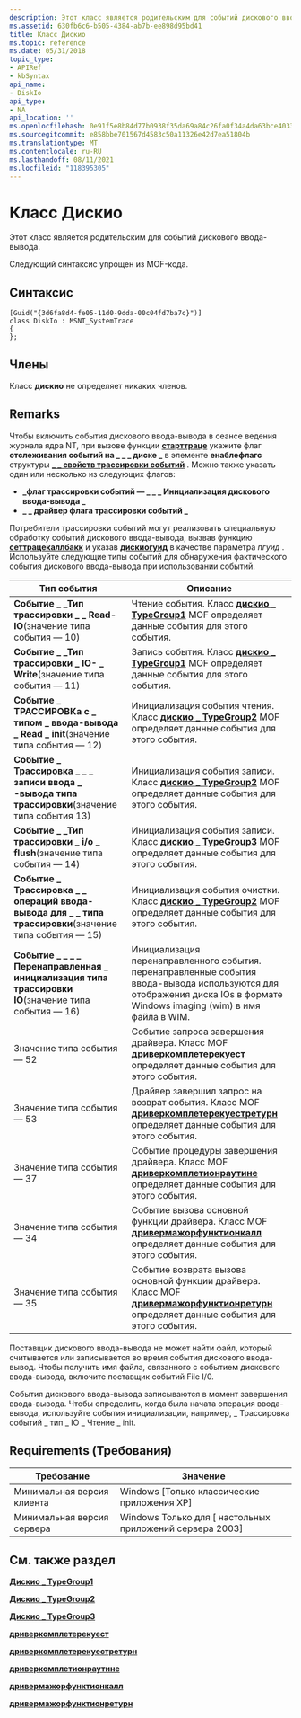 ```yaml
---
description: Этот класс является родительским для событий дискового ввода-вывода. Следующий синтаксис упрощен из MOF-кода.
ms.assetid: 630fb6c6-b505-4384-ab7b-ee898d95bd41
title: Класс Дискио
ms.topic: reference
ms.date: 05/31/2018
topic_type:
- APIRef
- kbSyntax
api_name:
- DiskIo
api_type:
- NA
api_location: ''
ms.openlocfilehash: 0e91f5e8b84d77b0938f35da69a84c26fa0f34a4da63bce40330484a29e19b5a
ms.sourcegitcommit: e858bbe701567d4583c50a11326e42d7ea51804b
ms.translationtype: MT
ms.contentlocale: ru-RU
ms.lasthandoff: 08/11/2021
ms.locfileid: "118395305"
---
```

# <a name="diskio-class"></a>Класс Дискио

Этот класс является родительским для событий дискового ввода-вывода.

Следующий синтаксис упрощен из MOF-кода.

## <a name="syntax"></a>Синтаксис

``` syntax
[Guid("{3d6fa8d4-fe05-11d0-9dda-00c04fd7ba7c}")]
class DiskIo : MSNT_SystemTrace
{
};
```

## <a name="members"></a>Члены

Класс **дискио** не определяет никаких членов.

## <a name="remarks"></a>Remarks

Чтобы включить события дискового ввода-вывода в сеансе ведения журнала ядра NT, при вызове функции [**старттраце**](/windows/win32/api/evntrace/nf-evntrace-starttracea) укажите флаг **отслеживания событий на \_ \_ \_ диске \_** в элементе **енаблефлагс** структуры [**\_ \_ свойств трассировки событий**](/windows/win32/api/evntrace/ns-evntrace-event_trace_properties) . Можно также указать один или несколько из следующих флагов:

-   **\_флаг трассировки событий — \_ \_ \_ Инициализация дискового ввода-вывода \_**
-   **\_ \_ драйвер флага трассировки событий \_**

Потребители трассировки событий могут реализовать специальную обработку событий дискового ввода-вывода, вызвав функцию [**сеттрацекаллбакк**](/windows/win32/api/evntrace/nf-evntrace-settracecallback) и указав [**дискиогуид**](nt-kernel-logger-constants.md) в качестве параметра *пгуид* . Используйте следующие типы событий для обнаружения фактического события дискового ввода-вывода при использовании событий.



| Тип события                                                                      | Описание                                                                                                                                                   |
|---------------------------------------------------------------------------------|---------------------------------------------------------------------------------------------------------------------------------------------------------------|
| **Событие \_ \_Тип трассировки \_ \_ Read-IO**(значение типа события — 10)<br/>             | Чтение события. Класс [**дискио \_ TypeGroup1**](diskio-typegroup1.md) MOF определяет данные события для этого события.                                              |
| **Событие \_ \_Тип трассировки \_ IO- \_ Write**(значение типа события — 11)<br/>            | Запись события. Класс [**дискио \_ TypeGroup1**](diskio-typegroup1.md) MOF определяет данные события для этого события.                                             |
| **Событие \_ ТРАССИРОВКа с \_ типом \_ ввода-вывода \_ Read \_ init**(значение типа события — 12)<br/>       | Инициализация события чтения. Класс [**дискио \_ TypeGroup2**](diskio-typegroup2.md) MOF определяет данные события для этого события.                                   |
| **Событие \_ Трассировка \_ \_ \_ записи ввода \_ -вывода типа трассировки**(значение типа события 13)<br/>      | Инициализация события записи. Класс [**дискио \_ TypeGroup2**](diskio-typegroup2.md) MOF определяет данные события для этого события.                                  |
| **Событие \_ \_Тип трассировки \_ i/o \_ flush**(значение типа события — 14)<br/>            | Инициализация события записи. Класс [**дискио \_ TypeGroup3**](diskio-typegroup3.md) MOF определяет данные события для этого события.                                  |
| **Событие \_ Трассировка \_ \_ операций ввода-вывода для \_ \_ типа трассировки**(значение типа события — 15)<br/>      | Инициализация события очистки. Класс [**дискио \_ TypeGroup2**](diskio-typegroup2.md) MOF определяет данные события для этого события.                                  |
| **Событие \_ \_ \_ \_ Перенаправленная \_ инициализация типа трассировки IO**(значение типа события — 16)<br/> | Инициализация перенаправленного события. перенаправленные события ввода-вывода используются для отображения диска IOs в формате Windows imaging (wim) в имя файла в WIM.                  |
| Значение типа события — 52<br/>                                               | Событие запроса завершения драйвера. Класс MOF [**дриверкомплетерекуест**](drivercompleterequest.md) определяет данные события для этого события.                    |
| Значение типа события — 53<br/>                                               | Драйвер завершил запрос на возврат события. Класс MOF [**дриверкомплетерекуестретурн**](drivercompleterequestreturn.md) определяет данные события для этого события. |
| Значение типа события — 37<br/>                                               | Событие процедуры завершения драйвера. Класс MOF [**дриверкомплетионраутине**](drivercompletionroutine.md) определяет данные события для этого события.              |
| Значение типа события — 34<br/>                                               | Событие вызова основной функции драйвера. Класс MOF [**дривермажорфунктионкалл**](drivermajorfunctioncall.md) определяет данные события для этого события.             |
| Значение типа события — 35<br/>                                               | Событие возврата вызова основной функции драйвера. Класс MOF [**дривермажорфунктионретурн**](drivermajorfunctionreturn.md) определяет данные события для этого события.  |



 

Поставщик дискового ввода-вывода не может найти файл, который считывается или записывается во время события дискового ввода-вывод. Чтобы получить имя файла, связанного с событием дискового ввода-вывода, включите поставщик событий File I/0.

События дискового ввода-вывода записываются в момент завершения ввода-вывода. Чтобы определить, когда была начата операция ввода-вывода, используйте события инициализации, например, \_ Трассировка событий \_ тип \_ IO \_ Чтение \_ init.

## <a name="requirements"></a>Requirements (Требования)



| Требование | Значение |
|-------------------------------------|------------------------------------------------------|
| Минимальная версия клиента<br/> | Windows \[Только классические приложения XP\]<br/>          |
| Минимальная версия сервера<br/> | Windows Только для \[ настольных приложений сервера 2003\]<br/> |



## <a name="see-also"></a>См. также раздел

<dl> <dt>

[**Дискио \_ TypeGroup1**](diskio-typegroup1.md)
</dt> <dt>

[**Дискио \_ TypeGroup2**](diskio-typegroup2.md)
</dt> <dt>

[**Дискио \_ TypeGroup3**](diskio-typegroup3.md)
</dt> <dt>

[**дриверкомплетерекуест**](drivercompleterequest.md)
</dt> <dt>

[**дриверкомплетерекуестретурн**](drivercompleterequestreturn.md)
</dt> <dt>

[**дриверкомплетионраутине**](drivercompletionroutine.md)
</dt> <dt>

[**дривермажорфунктионкалл**](drivermajorfunctioncall.md)
</dt> <dt>

[**дривермажорфунктионретурн**](drivermajorfunctionreturn.md)
</dt> </dl>

 

 
